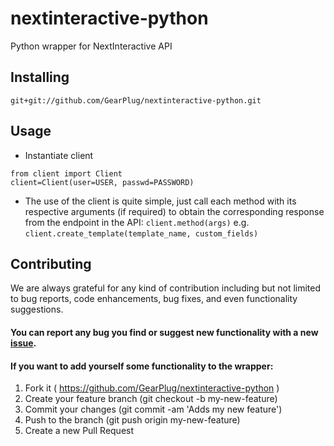 # nextinteractive-python
Python wrapper for NextInteractive API
## Installing
```
git+git://github.com/GearPlug/nextinteractive-python.git
```

## Usage

- Instantiate client
```
from client import Client
client=Client(user=USER, passwd=PASSWORD)
```
- The use of the client is quite simple, just call each method with its respective arguments
(if required) to obtain the corresponding response from the endpoint in the API:
`client.method(args)`
e.g. `client.create_template(template_name, custom_fields)`

## Contributing
We are always grateful for any kind of contribution including but not limited to bug reports, code enhancements, bug fixes, and even functionality suggestions.
#### You can report any bug you find or suggest new functionality with a new [issue](https://github.com/GearPlug/nextinteractive-python/issues).
#### If you want to add yourself some functionality to the wrapper:
1. Fork it ( https://github.com/GearPlug/nextinteractive-python )
2. Create your feature branch (git checkout -b my-new-feature)
3. Commit your changes (git commit -am 'Adds my new feature')
4. Push to the branch (git push origin my-new-feature)
5. Create a new Pull Request
